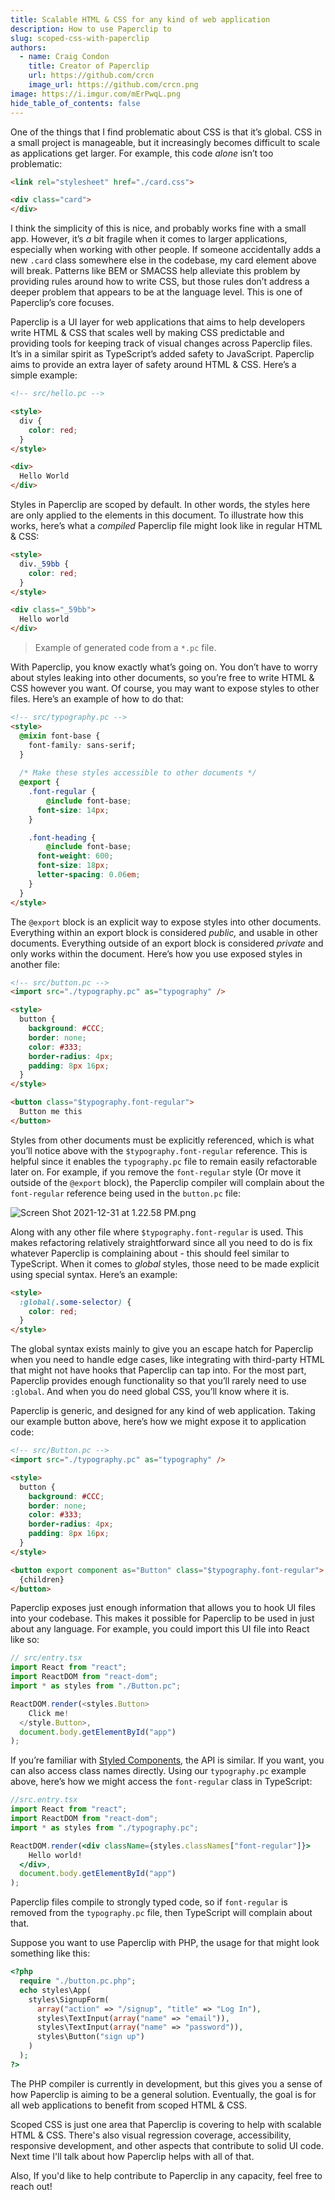 ```yaml
---
title: Scalable HTML & CSS for any kind of web application
description: How to use Paperclip to 
slug: scoped-css-with-paperclip
authors:
  - name: Craig Condon
    title: Creator of Paperclip
    url: https://github.com/crcn
    image_url: https://github.com/crcn.png
image: https://i.imgur.com/mErPwqL.png
hide_table_of_contents: false
---
```

One of the things that I find problematic about CSS is that it’s global. CSS in a small project is manageable, but it increasingly becomes difficult to scale as applications get larger. <!--truncate-->For example, this code *alone* isn’t too problematic: 

```html
<link rel="stylesheet" href="./card.css">

<div class="card">
</div>
```

I think the simplicity of this is nice, and probably works fine with a small app. However, it’s *a* bit fragile when it comes to larger applications, especially when working with other people. If someone accidentally adds a new `.card` class somewhere else in the codebase, my card element above will break. Patterns like BEM or SMACSS help alleviate this problem by providing rules around how to write CSS, but those rules don’t address a deeper problem that appears to be at the language level. This is one of Paperclip’s core focuses.

Paperclip is a UI layer for web applications that aims to help developers write HTML & CSS that scales well by making CSS predictable and providing tools for keeping track of visual changes across Paperclip files. It’s in a similar spirit as TypeScript’s added safety to JavaScript. Paperclip aims to provide an extra layer of safety around HTML & CSS. Here’s a simple example:

```html
<!-- src/hello.pc -->

<style>
  div {
    color: red;
  }
</style>

<div>
  Hello World
</div>
```

Styles in Paperclip are scoped by default. In other words, the styles here are only applied to the elements in this document. To illustrate how this works, here’s what a *compiled* Paperclip file might look like in regular HTML & CSS:

```html
<style>
  div._59bb {
    color: red;
  }
</style>

<div class="_59bb">
  Hello world
</div>
```

> Example of generated code from a `*.pc` file.
> 

With Paperclip, you know exactly what’s going on.  You don’t have to worry about styles leaking into other documents, so you’re free to write HTML & CSS however you want. Of course, you may want to expose styles to other files. Here’s an example of how to do that:

```html
<!-- src/typography.pc -->
<style>
  @mixin font-base {
    font-family: sans-serif;
  }
   
  /* Make these styles accessible to other documents */
  @export {
    .font-regular {
	    @include font-base;
      font-size: 14px;
    }

    .font-heading {
	    @include font-base;
      font-weight: 600;
      font-size: 18px;
      letter-spacing: 0.06em;
    }
  }
</style>
```

The `@export` block is an explicit way to expose styles into other documents. Everything within an export block is considered *public,* and usable in other documents. Everything outside of an export block is considered *private* and only works within the document. Here’s how you use exposed styles in another file:

```html
<!-- src/button.pc -->
<import src="./typography.pc" as="typography" />

<style>
  button {
    background: #CCC;
    border: none;
    color: #333;
    border-radius: 4px;
    padding: 8px 16px;
  }
</style>

<button class="$typography.font-regular">
  Button me this
</button>
```

Styles from other documents must be explicitly referenced, which is what you’ll notice above with the `$typography.font-regular` reference. This is helpful since it enables the `typography.pc` file to remain easily refactorable later on. For example, if you remove the `font-regular` style (Or move it outside of the `@export` block), the Paperclip compiler will complain about the `font-regular` reference being used in the `button.pc` file:

![Screen Shot 2021-12-31 at 1.22.58 PM.png](./scoped-css/import-error.png)

Along with any other file where `$typography.font-regular` is used. This makes refactoring relatively straightforward since all you need to do is fix whatever Paperclip is complaining about - this should feel similar to TypeScript. When it comes to *global* styles, those need to be made explicit using special syntax. Here’s an example:

```html
<style>
  :global(.some-selector) {
    color: red;
  }
</style>
```

The global syntax exists mainly to give you an escape hatch for Paperclip when you need to handle edge cases, like integrating with third-party HTML that might not have hooks that Paperclip can tap into. For the most part, Paperclip provides enough functionality so that you’ll rarely need to use `:global`.  And when you do need global CSS, you’ll know where it is. 

Paperclip is generic, and designed for any kind of web application. Taking our example button above, here’s how we might expose it to application code: 

```html
<!-- src/Button.pc -->
<import src="./typography.pc" as="typography" />

<style>
  button {
    background: #CCC;
    border: none;
    color: #333;
    border-radius: 4px;
    padding: 8px 16px;
  }
</style>

<button export component as="Button" class="$typography.font-regular">
  {children}
</button>
```

Paperclip exposes just enough information that allows you to hook UI files into your codebase. This makes it possible for Paperclip to be used in just about any language. For example, you could import this UI file into React like so:

```typescript
// src/entry.tsx
import React from "react";
import ReactDOM from "react-dom";
import * as styles from "./Button.pc";

ReactDOM.render(<styles.Button>
    Click me!
  </style.Button>, 
  document.body.getElementById("app")
);
```

If you’re familiar with [Styled Components](https://styled-components.com/), the API is similar. If you want, you can also access class names directly. Using our `typography.pc` example above, here’s how we might access the `font-regular` class in TypeScript:

```jsx
//src.entry.tsx
import React from "react";
import ReactDOM from "react-dom";
import * as styles from "./typography.pc";

ReactDOM.render(<div className={styles.classNames["font-regular"]}>
    Hello world!
  </div>, 
  document.body.getElementById("app")
);
```

Paperclip files compile to strongly typed code, so if `font-regular` is removed from the `typography.pc` file, then TypeScript will complain about that. 

Suppose you want to use Paperclip with PHP, the usage for that might look something like this:

```php
<?php
  require "./button.pc.php";  
  echo styles\App(
    styles\SignupForm(
      array("action" => "/signup", "title" => "Log In"),
      styles\TextInput(array("name" => "email")),
      styles\TextInput(array("name" => "password")),
      styles\Button("sign up")
    )
  );
?>
```

The PHP compiler is currently in development, but this gives you a sense of how Paperclip is aiming to be a general solution. Eventually, the goal is for all web applications to benefit from scoped HTML & CSS.

Scoped CSS is just one area that Paperclip is covering to help with scalable HTML & CSS. There's also visual regression coverage, accessibility, responsive development, and other aspects that contribute to solid UI code. Next time I'll talk about how Paperclip helps with all of that.

Also, If you'd like to help contribute to Paperclip in any capacity, feel free to reach out!
